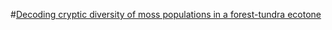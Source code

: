 #[Decoding cryptic diversity of moss populations in a forest-tundra ecotone](https://github.com/escolastico-ortizda/Cryptic_diversity_R_lanu)
